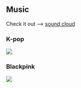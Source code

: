 ## Music

Check it out --> [sound cloud](https://soundcloud.com/)


### K-pop
![](img/blackpink.jpg)


### Blackpink
![](img/blackpink1.jpg)